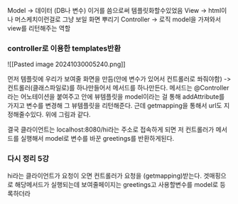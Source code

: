 
Model -> 데이터 (DB나 변수) 이거를 씀으로써 템플릿화할수있었음
View  -> html이나 머스케치이런걸로 그냥 보일 화면 뿌리기
Controller -> 로직 model을 가져와서 view를 리턴해주는 역할


### controller로 이용한 templates반환

![[Pasted image 20241030005240.png]]

먼저 템플릿에 우리가 보여줄 화면을 만듬(안에 변수가 있어서 컨트롤러로 쏴줘야함) ->  컨트롤러(클래스파일로)를 하나만들어서 메서드를 하나만든다. 메서드는 @Controller라는 어노테이션을 붙여주고 안에 뷰템플릿을 model이라는 걸 통해 addAttribute를 가지고 변수를 변경해 그 뷰템플릿을 리턴해준다. 근데 getmapping을 통해서 url도 지정해줄수있다. 위에 그림과 같다.

결국 클라이언트는 localhost:8080/hi라는 주소로 접속하게 되면 저 컨트롤러가 메서드를 실행해서 model로 변수를 바꾼 greetings를 반환하게된다.



### 다시 정리 5강

hi라는 클라이언트가 요청이 오면 컨트롤러가 요청을 (getmapping)받는다. 
겟매핑으로 해당메서드가 실행되는데 보여줄페이지는 greetings고  사용할변수를 model로 등록하더라


### 


